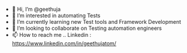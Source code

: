 - 👋 Hi, I’m @geethuja
- 👀 I’m interested in automating Tests
- 🌱 I’m currently learning new Test tools and Framework Development
- 💞️ I’m looking to collaborate on Testing automation engineers
- 📫 How to reach me .. Linkedin : https://www.linkedin.com/in/geethujatom/

<!---
geethuja/geethuja is a ✨ special ✨ repository because its `README.md` (this file) appears on your GitHub profile.
You can click the Preview link to take a look at your changes.
--->
